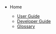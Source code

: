 - Home

  - [User Guide](user-guide/getting-started.md)
  - [Developer Guide](dev-guide/getting-started.md)
  - [Glossary](_glossary.md)
